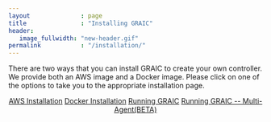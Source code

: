 ```yaml
---
layout              : page
title               : "Installing GRAIC"
header:
   image_fullwidth: "new-header.gif"
permalink           : "/installation/"
---
```


There are two ways that you can install GRAIC to create your own controller.
We provide both an AWS image and a Docker image.
Please click on one of the options to take you to the appropriate installation page.

<center>
<a class="radius button small" href="{{ site.url }}{{ site.baseurl }}/installation/aws/">AWS Installation</a>
<a class="radius button small" href="{{ site.url }}{{ site.baseurl }}/installation/docker/">Docker Installation</a>
<a class="radius button small" href="{{ site.url }}{{ site.baseurl }}/installation/running/">Running GRAIC</a>
<a class="radius button small" href="{{ site.url }}{{ site.baseurl }}/installation/multi/">Running GRAIC -- Multi-Agent(BETA)</a>
</center>

